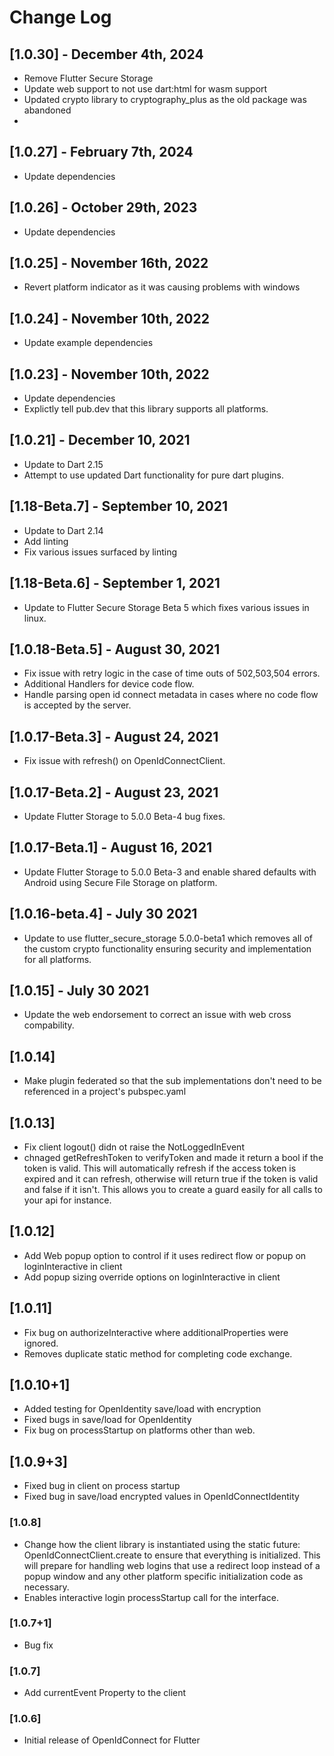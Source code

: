 # Change Log

## [1.0.30] - December 4th, 2024

- Remove Flutter Secure Storage
- Update web support to not use dart:html for wasm support
- Updated crypto library to cryptography_plus as the old package was abandoned
- 

## [1.0.27] - February 7th, 2024

- Update dependencies

## [1.0.26] - October 29th, 2023

- Update dependencies

## [1.0.25] - November 16th, 2022

- Revert platform indicator as it was causing problems with windows

## [1.0.24] - November 10th, 2022

- Update example dependencies

## [1.0.23] - November 10th, 2022

- Update dependencies
- Explictly tell pub.dev that this library supports all platforms.

## [1.0.21] - December 10, 2021

- Update to Dart 2.15
- Attempt to use updated Dart functionality for pure dart plugins.

## [1.18-Beta.7] - September 10, 2021

- Update to Dart 2.14
- Add linting
- Fix various issues surfaced by linting

## [1.18-Beta.6] - September 1, 2021

- Update to Flutter Secure Storage Beta 5 which fixes various issues in linux.

## [1.0.18-Beta.5] - August 30, 2021

- Fix issue with retry logic in the case of time outs of 502,503,504 errors.
- Additional Handlers for device code flow.
- Handle parsing open id connect metadata in cases where no code flow is accepted by the server.

## [1.0.17-Beta.3] - August 24, 2021

- Fix issue with refresh() on OpenIdConnectClient.

## [1.0.17-Beta.2] - August 23, 2021

- Update Flutter Storage to 5.0.0 Beta-4 bug fixes.

## [1.0.17-Beta.1] - August 16, 2021

- Update Flutter Storage to 5.0.0 Beta-3 and enable shared defaults with Android using Secure File Storage on platform.

## [1.0.16-beta.4] - July 30 2021

- Update to use flutter_secure_storage 5.0.0-beta1 which removes all of the custom crypto functionality ensuring security and implementation for all platforms.

## [1.0.15] - July 30 2021

- Update the web endorsement to correct an issue with web cross compability.

## [1.0.14]

- Make plugin federated so that the sub implementations don't need to be referenced in a project's pubspec.yaml

## [1.0.13]

- Fix client logout() didn ot raise the NotLoggedInEvent
- chnaged getRefreshToken to verifyToken and made it return a bool if the token is valid. This will automatically refresh if the access token is expired and it can refresh, otherwise will return true if the token is valid and false if it isn't. This allows you to create a guard easily for all calls to your api for instance.

## [1.0.12]

- Add Web popup option to control if it uses redirect flow or popup on loginInteractive in client
- Add popup sizing override options on loginInteractive in client

## [1.0.11]

- Fix bug on authorizeInteractive where additionalProperties were ignored.
- Removes duplicate static method for completing code exchange.

## [1.0.10+1]

- Added testing for OpenIdentity save/load with encryption
- Fixed bugs in save/load for OpenIdentity
- Fix bug on processStartup on platforms other than web.

## [1.0.9+3]

- Fixed bug in client on process startup
- Fixed bug in save/load encrypted values in OpenIdConnectIdentity

### [1.0.8]

- Change how the client library is instantiated using the static future: OpenIdConnectClient.create to ensure that everything is initialized. This will prepare for handling web logins that use a redirect loop instead of a popup window and any other platform specific initialization code as necessary.
- Enables interactive login processStartup call for the interface.

### [1.0.7+1]

- Bug fix

### [1.0.7]

- Add currentEvent Property to the client

### [1.0.6]

- Initial release of OpenIdConnect for Flutter
